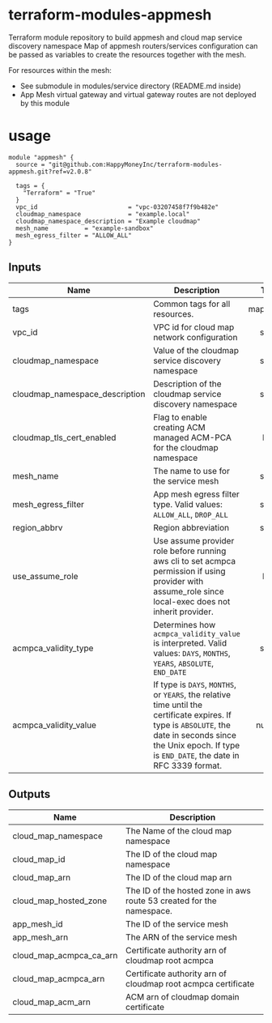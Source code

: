# terraform-modules-appmesh #

Terraform module repository to build appmesh and cloud map service discovery namespace
Map of appmesh routers/services configuration can be passed as variables to create the resources together with the mesh.

For resources within the mesh:
- See submodule in modules/service directory (README.md inside)
- App Mesh virtual gateway and virtual gateway routes are not deployed by this module

# usage #
```hcl
module "appmesh" {
  source = "git@github.com:HappyMoneyInc/terraform-modules-appmesh.git?ref=v2.0.8"

  tags = {
    "Terraform" = "True"
  }
  vpc_id                         = "vpc-03207458f7f9b482e"
  cloudmap_namespace             = "example.local"
  cloudmap_namespace_description = "Example cloudmap"
  mesh_name          = "example-sandbox"
  mesh_egress_filter = "ALLOW_ALL"
}
```

## Inputs
| Name | Description | Type | Default | Required |
|------|-------------|:----:|:-----:|:-----:|
| tags | Common tags for all resources. | map(string) | n/a | yes |
| vpc_id | VPC id for cloud map network configuration | string | n/a | yes |
| cloudmap_namespace | Value of the cloudmap service discovery namespace | string | n/a | yes |
| cloudmap_namespace_description | Description of the cloudmap service discovery namespace | string | `null` | no |
| cloudmap_tls_cert_enabled | Flag to enable creating ACM managed ACM-PCA for the cloudmap namespace | bool | `false` | no |
| mesh_name | The name to use for the service mesh | string | n/a | yes |
| mesh_egress_filter | App mesh egress filter type. Valid values: `ALLOW_ALL`, `DROP_ALL`  | string | `DROP_ALL` | no |
| region_abbrv | Region abbreviation | string | `ue1` | no |
| use_assume_role | Use assume provider role before running aws cli to set acmpca permission if using provider with assume_role since local-exec does not inherit provider. | bool | `false` | no |
| acmpca_validity_type | Determines how `acmpca_validity_value` is interpreted. Valid values: `DAYS`, `MONTHS`, `YEARS`, `ABSOLUTE`, `END_DATE` | string | `YEARS` | no |
| acmpca_validity_value | If type is `DAYS`, `MONTHS`, or `YEARS`, the relative time until the certificate expires. If type is `ABSOLUTE`, the date in seconds since the Unix epoch. If type is `END_DATE`, the date in RFC 3339 format. | number | `20` | no |

## Outputs
| Name | Description |
|------|-------------|
| cloud_map_namespace | The Name of the cloud map namespace |
| cloud_map_id | The ID of the cloud map namespace |
| cloud_map_arn | The ID of the cloud map arn |
| cloud_map_hosted_zone | The ID of the hosted zone in aws route 53 created for the namespace. |
| app_mesh_id | The ID of the service mesh |
| app_mesh_arn | The ARN of the service mesh |
| cloud_map_acmpca_ca_arn | Certificate authority arn of cloudmap root acmpca |
| cloud_map_acmpca_arn | Certificate authority arn of cloudmap root acmpca certificate |
| cloud_map_acm_arn | ACM arn of cloudmap domain certificate |
